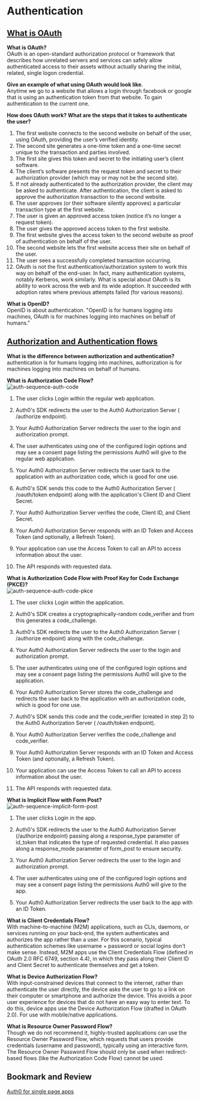 # Authentication

## [What is OAuth](https://www.csoonline.com/article/3216404/what-is-oauth-how-the-open-authorization-framework-works.html)

**What is OAuth?**  
OAuth is an open-standard authorization protocol or framework that describes how unrelated servers and services can safely allow authenticated access to their assets without actually sharing the initial, related, single logon credential.  

**Give an example of what using OAuth would look like.**  
Anytime we go to a website that allows a login through facebook or google that is using an authentication token from that website. To gain authentication to the current one.  

**How does OAuth work? What are the steps that it takes to authenticate the user?**  
1. The first website connects to the second website on behalf of the user, using OAuth, providing the user’s verified identity.  
3. The second site generates a one-time token and a one-time secret unique to the transaction and parties involved.  
4. The first site gives this token and secret to the initiating user’s client software.  
5. The client’s software presents the request token and secret to their authorization provider (which may or may not be the second site).  
6. If not already authenticated to the authorization provider, the client may be asked to authenticate. After authentication, the client is asked to approve the authorization transaction to the second website.  
7. The user approves (or their software silently approves) a particular transaction type at the first website.  
8. The user is given an approved access token (notice it’s no longer a request token).  
9. The user gives the approved access token to the first website.  
10. The first website gives the access token to the second website as proof of authentication on behalf of the user.  
11. The second website lets the first website access their site on behalf of the user.  
12. The user sees a successfully completed transaction occurring.  
13. OAuth is not the first authentication/authorization system to work this way on behalf of the end-user. In fact, many authentication systems, notably Kerberos, work similarly. What is special about OAuth is its ability to work across the web and its wide adoption. It succeeded with adoption rates where previous attempts failed (for various reasons).  


**What is OpenID?**  
OpenID is about authentication.  "OpenID is for humans logging into machines, OAuth is for machines logging into machines on behalf of humans."  

## [Authorization and Authentication flows](https://auth0.com/docs/flows)

**What is the difference between authorization and authentication?**  
authentication is for humans logging into machines, authorization is for machines logging into machines on behalf of humans.  

**What is Authorization Code Flow?**  
![auth-sequence-auth-code](https://user-images.githubusercontent.com/106052558/181788555-23931268-0d03-4bbf-b1ac-26ef43767734.png)
1. The user clicks Login within the regular web application.

2. Auth0's SDK redirects the user to the Auth0 Authorization Server (
/authorize
endpoint).

3. Your Auth0 Authorization Server redirects the user to the login and authorization prompt.

4. The user authenticates using one of the configured login options and may see a consent page listing the permissions Auth0 will give to the regular web application.

5. Your Auth0 Authorization Server redirects the user back to the application with an authorization code, which is good for one use.

6. Auth0's SDK sends this code to the Auth0 Authorization Server (
/oauth/token
endpoint) along with the application's Client ID and Client Secret.

7. Your Auth0 Authorization Server verifies the code, Client ID, and Client Secret.

8. Your Auth0 Authorization Server responds with an ID Token and Access Token (and optionally, a Refresh Token).

9. Your application can use the Access Token to call an API to access information about the user.

10. The API responds with requested data.  


**What is Authorization Code Flow with Proof Key for Code Exchange (PKCE)?**  
![auth-sequence-auth-code-pkce](https://user-images.githubusercontent.com/106052558/181788656-b2230df4-8dc7-4ccb-bb60-f6671edc6542.png)

1. The user clicks Login within the application.

2. Auth0's SDK creates a cryptographically-random code_verifier and from this generates a code_challenge.

3. Auth0's SDK redirects the user to the Auth0 Authorization Server (
/authorize
endpoint) along with the code_challenge.

4. Your Auth0 Authorization Server redirects the user to the login and authorization prompt.

5. The user authenticates using one of the configured login options and may see a consent page listing the permissions Auth0 will give to the application.

6. Your Auth0 Authorization Server stores the code_challenge and redirects the user back to the application with an authorization code, which is good for one use.

7. Auth0's SDK sends this code and the code_verifier (created in step 2) to the Auth0 Authorization Server (
/oauth/token
endpoint).

8. Your Auth0 Authorization Server verifies the code_challenge and code_verifier.

9. Your Auth0 Authorization Server responds with an ID Token and Access Token (and optionally, a Refresh Token).

10. Your application can use the Access Token to call an API to access information about the user.

11. The API responds with requested data.  


**What is Implicit Flow with Form Post?**  
![auth-sequence-implicit-form-post](https://user-images.githubusercontent.com/106052558/181788721-81a4acef-08b9-44c4-b589-beeecd589575.png)

1. The user clicks Login in the app.

2. Auth0's SDK redirects the user to the Auth0 Authorization Server (/authorize endpoint) passing along a response_type parameter of id_token that indicates the type of requested credential. It also passes along a response_mode parameter of form_post to ensure security.

3. Your Auth0 Authorization Server redirects the user to the login and authorization prompt.

4. The user authenticates using one of the configured login options and may see a consent page listing the permissions Auth0 will give to the app.

5. Your Auth0 Authorization Server redirects the user back to the app with an ID Token.  

**What is Client Credentials Flow?**  
With machine-to-machine (M2M) applications, such as CLIs, daemons, or services running on your back-end, the system authenticates and authorizes the app rather than a user. For this scenario, typical authentication schemes like username + password or social logins don't make sense. Instead, M2M apps use the Client Credentials Flow (defined in OAuth 2.0 RFC 6749, section 4.4), in which they pass along their Client ID and Client Secret to authenticate themselves and get a token.  

**What is Device Authorization Flow?**  
With input-constrained devices that connect to the internet, rather than authenticate the user directly, the device asks the user to go to a link on their computer or smartphone and authorize the device. This avoids a poor user experience for devices that do not have an easy way to enter text. To do this, device apps use the Device Authorization Flow (drafted in OAuth 2.0). For use with mobile/native applications.  

**What is Resource Owner Password Flow?**  
Though we do not recommend it, highly-trusted applications can use the Resource Owner Password Flow, which requests that users provide credentials (username and password), typically using an interactive form. The Resource Owner Password Flow should only be used when redirect-based flows (like the Authorization Code Flow) cannot be used.  

## Bookmark and Review

[Auth0 for single page apps](https://auth0.com/docs/libraries/auth0-react)
